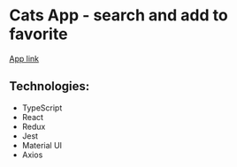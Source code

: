 # Cats App - search and add to favorite
[App link](https://helliany.github.io/cats-api/)

## Technologies:
+ TypeScript
+ React
+ Redux
+ Jest
+ Material UI
+ Axios

